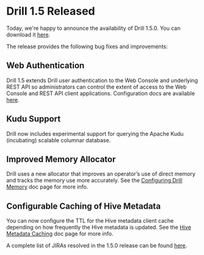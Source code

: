 # Drill 1.5 Released

Today, we're happy to announce the availability of Drill 1.5.0. You can download it [here](https://drill.apache.org/download/).

The release provides the following bug fixes and improvements:

## Web Authentication  
Drill 1.5 extends Drill user authentication to the Web Console and underlying REST API so administrators can control the extent of access to the Web Console and REST API client applications. Configuration docs are available [here]({{site.baseurl}}/docs/configuring-web-console-and-rest-api-security/).  

## Kudu Support  
Drill now includes experimental support for querying the Apache Kudu (incubating) scalable columnar database.  

## Improved Memory Allocator  
Drill uses a new allocator that improves an operator’s use of direct memory and tracks the memory use more accurately. See the [Configuring Drill Memory]({{site.baseurl}}/docs/configuring-drill-memory/) doc page for more info.  

## Configurable Caching of Hive Metadata  
You can now configure the TTL for the Hive metadata client cache depending on how frequently the Hive metadata is updated. See the [Hive Metadata Caching]({{site.baseurl}}/docs/hive-metadata-caching/) doc page for more info.

A complete list of JIRAs resolved in the 1.5.0 release can be found [here](https://issues.apache.org/jira/secure/ReleaseNote.jspa?projectId=12313820&version=12332948).